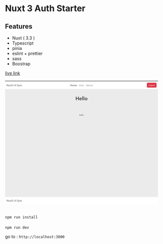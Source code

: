 # Nuxt 3 Auth Starter

## Features

- Nuxt ( 3.3 )
- Typescript
- pinia
- eslint + prettier
- sass
- Boostrap



 <a href="https://nuxt3-auth-starter.vercel.app/">live link</a><br><br>
<img src="./nuxt3.png"></img><br><br>

<code>npm run install</code><br><br>
<code>npm run dev</code>

go to : <code>http://localhost:3000</code>
